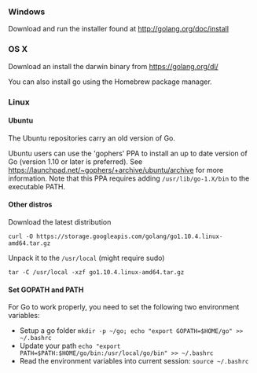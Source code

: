 ### Windows 

Download and run the installer found at http://golang.org/doc/install

### OS X

Download an install the darwin binary from https://golang.org/dl/

You can also install go using the Homebrew package manager.

### Linux

#### Ubuntu

The Ubuntu repositories carry an old version of Go.

Ubuntu users can use the 'gophers' PPA to install an up to date version of Go (version 1.10 or later is preferred).
See https://launchpad.net/~gophers/+archive/ubuntu/archive for more information.
Note that this PPA requires adding `/usr/lib/go-1.X/bin` to the executable PATH.

#### Other distros

Download the latest distribution

`curl -O https://storage.googleapis.com/golang/go1.10.4.linux-amd64.tar.gz`

Unpack it to the `/usr/local` (might require sudo)

`tar -C /usr/local -xzf go1.10.4.linux-amd64.tar.gz`

#### Set GOPATH and PATH

For Go to work properly, you need to set the following two environment variables:

- Setup a go folder `mkdir -p ~/go; echo "export GOPATH=$HOME/go" >> ~/.bashrc` 
- Update your path `echo "export PATH=$PATH:$HOME/go/bin:/usr/local/go/bin" >> ~/.bashrc`
- Read the environment variables into current session: `source ~/.bashrc`